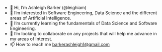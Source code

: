 - 👋 Hi, I’m Ashleigh Barker (@leighiam)
- 👀 I’m interested in Software Engineering, Data Science and the different areas of Artificial Intelligence.
- 🌱 I’m currently learning the fundamentals of Data Science and Software Engineering.
- 💞️ I’m looking to collaborate on any projects that will help me advance in my areas of interest.
- 📫 How to reach me barkerashleigh1@gmail.com

<!---
leighiam/leighiam is a ✨ special ✨ repository because its `README.md` (this file) appears on your GitHub profile.
You can click the Preview link to take a look at your changes.
--->
